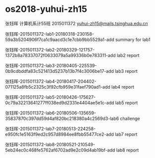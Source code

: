 # os2018-yuhui-zh15

张钰晖 计算机系计55班 2015011372 yuhui-zh15@mails.tsinghua.edu.cn

张钰晖-2015011372-lab1-20180318-230158-59a3b5204906f7ca1c9aacd3c1e7cbb9bb5529a1-add summary for lab1

张钰晖-2015011372-lab2-20180329-121757-1372b8a78337072f0633079a5a99336b0e783311-add lab2 report

张钰晖-2015011372-lab3-20180405-225539-0b9cdbddfa83c521413d5237b13b7f4c3006be17-add lab3 report

张钰晖-2015011372-lab4-20180417-204402-071125a8fb5c2325c3f92cfb959e31faef790ad1-add lab4 report

张钰晖-2015011372-lab5-20180426-175627-0c79a32213641277ff038ed9d2331e4404ae5e1c-add lab5 report

张钰晖-2015011372-lab6-20180506-135659-35837870c397dd59d4af820bc218380a4c2569d3-lab6 challenge

张钰晖-2015011372-lab7-20180513-224258-e950fc1e5163f9ed2c957d8984ee8fbb55477ce2-add lab7 report

张钰晖-2015011372-lab8-20180521-210549-5eb24ec0c468fe5762af6702ad9e2c09d4ab19bf-add lab8 report
